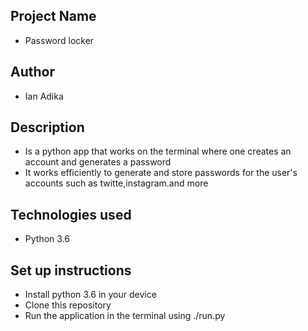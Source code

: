 ## Project Name

- Password locker

## Author
 
- Ian Adika

## Description
- Is a python app that works on the terminal where one creates an account and generates a password
- It works efficiently to generate and store passwords for the user's accounts such as twitte,instagram.and more

## Technologies used
- Python 3.6

## Set up instructions
- Install python 3.6 in your device
- Clone this repository
- Run the application in the terminal using ./run.py
